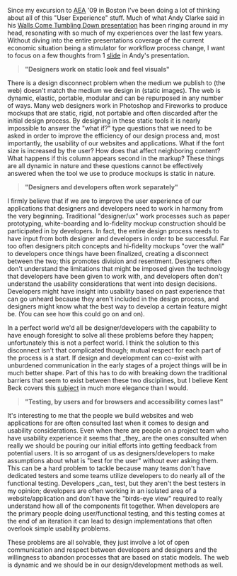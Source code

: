 Since my excursion to [AEA](http://www.aneventapart.com) '09 in Boston I've been
doing a lot of thinking about all of this "User Experience" stuff. Much of what
Andy Clarke said in his [Walls Come Tumbling Down
presentation](http://www.forabeautifulweb.com/blog/about/walls_come_tumbling_down_presentation_slides_and_transcript/)
has been ringing around in my head, resonating with so much of my experiences
over the last few years. Without diving into the entire presentations coverage
of the current economic situation being a stimulator for workflow process
change, I want to focus on a few thoughts from 1
[slide](http://www.stuffandnonsense.co.uk/content/img/2009-06-26-020.jpg) in
Andy's presentation.

> **"Designers work on static look and feel visuals"**

There is a design disconnect problem when the medium we publish to (the web)
doesn't match the medium we design in (static images). The web is dynamic,
elastic, portable, modular and can be repurposed in any number of ways. Many web
designers work in Photoshop and Fireworks to produce mockups that are static,
rigid, not portable and often discarded after the initial design process. By
designing in these static tools it is nearly impossible to answer the "what if?"
type questions that we need to be asked in order to improve the efficiency of
our design process and, most importantly, the usability of our websites and
applications. What if the font size is increased by the user? How does that
affect neighboring content? What happens if this column appears second in the
markup? These things are all dynamic in nature and these questions cannot be
effectively answered when the tool we use to produce mockups is static in
nature.

> **"Designers and developers often work separately"**

I firmly believe that if we are to improve the user experience of our
applications that designers and developers need to work in harmony from the very
beginning. Traditional "designer/ux" work processes such as paper prototyping,
white-boarding and lo-fidelity mockup construction should be participated in by
developers. In fact, the entire design process needs to have input from both
designer and developers in order to be successful. Far too often designers pitch
concepts and hi-fidelity mockups "over the wall" to developers once things have
been finalized, creating a disconnect between the two; this promotes division
and resentment. Designers often don't understand the limitations that might be
imposed given the technology that developers have been given to work with, and
developers often don't understand the usability considerations that went into
design decisions. Developers might have insight into usability based on past
experience that can go unheard because they aren't included in the design
process, and designers might know what the best way to develop a certain feature
might be. (You can see how this could go on and on).

In a perfect world we'd all be designer/developers with the capability to have
enough foresight to solve all these problems before they happen; unfortunately
this is not a perfect world. I think the solution to this disconnect isn't that
complicated though; mutual respect for each part of the process is a start. If
design and development can co-exist with unburdened communication in the early
stages of a project things will be in much better shape. Part of this has to do
with breaking down the traditional barriers that seem to exist between these two
disciplines, but I believe Kent Beck covers this
[subject](http://www.threeriversinstitute.org/blog/?p=205) in much more elegance
than I would.

> **"Testing, by users and for browsers and accessibility comes last"**

It's interesting to me that the people we build websites and web applications
for are often consulted last when it comes to design and usability
considerations. Even when there are people on a project team who have usability
experience it seems that \_they\_ are the ones consulted when really we should
be pouring our initial efforts into getting feedback from potential users. It is
so arrogant of us as designers/developers to make assumptions about what is
"best for the user" without ever asking them. This can be a hard problem to
tackle because many teams don't have dedicated testers and some teams utilize
developers to do nearly all of the functional testing. Developers \_can\_ test,
but they aren't the best testers in my opinion; developers are often working in
an isolated area of a website/application and don't have the "birds-eye view"
required to really understand how all of the components fit together. When
developers are the primary people doing user/functional testing, and this
testing comes at the end of an iteration it can lead to design implementations
that often overlook simple usability problems.

These problems are all solvable, they just involve a lot of open communication
and respect between developers and designers and the willingness to abandon
processes that are based on static models. The web is dynamic and we should be
in our design/development methods as well.
